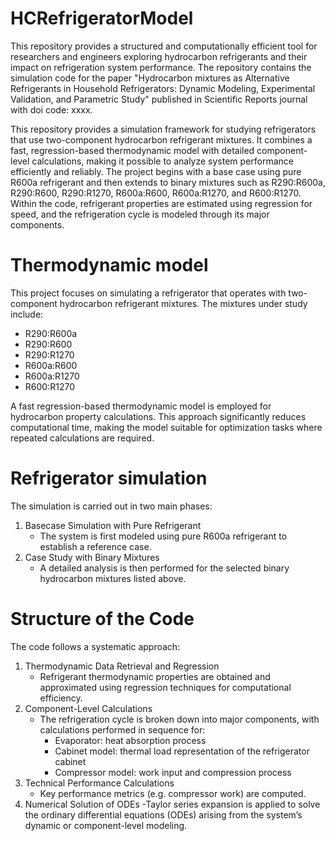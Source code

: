 # HCRefrigeratorModel
This repository provides a structured and computationally efficient tool for researchers and engineers exploring hydrocarbon refrigerants and their impact on refrigeration system performance. The repository contains the simulation code for the paper "Hydrocarbon mixtures as Alternative Refrigerants in Household Refrigerators: Dynamic Modeling, Experimental Validation, and Parametric Study" published in Scientific Reports journal with doi code: xxxx.

This repository provides a simulation framework for studying refrigerators that use two-component hydrocarbon refrigerant mixtures. It combines a fast, regression-based thermodynamic model with detailed component-level calculations, making it possible to analyze system performance efficiently and reliably. The project begins with a base case using pure R600a refrigerant and then extends to binary mixtures such as R290:R600a, R290:R600, R290:R1270, R600a:R600, R600a:R1270, and R600:R1270. Within the code, refrigerant properties are estimated using regression for speed, and the refrigeration cycle is modeled through its major components.

# Thermodynamic model
This project focuses on simulating a refrigerator that operates with two-component hydrocarbon refrigerant mixtures. The mixtures under study include:
- R290:R600a
- R290:R600
- R290:R1270
- R600a:R600
- R600a:R1270
- R600:R1270

A fast regression-based thermodynamic model is employed for hydrocarbon property calculations. This approach significantly reduces computational time, making the model suitable for optimization tasks where repeated calculations are required.
# Refrigerator simulation
The simulation is carried out in two main phases:
1. Basecase Simulation with Pure Refrigerant
   - The system is first modeled using pure R600a refrigerant to establish a reference case.
2. Case Study with Binary Mixtures
   - A detailed analysis is then performed for the selected binary hydrocarbon mixtures listed above.
# Structure of the Code
The code follows a systematic approach:
1. Thermodynamic Data Retrieval and Regression
   - Refrigerant thermodynamic properties are obtained and approximated using regression techniques for computational efficiency.
2. Component-Level Calculations
   - The refrigeration cycle is broken down into major components, with calculations performed in sequence for:
     - Evaporator: heat absorption process
     - Cabinet model: thermal load representation of the refrigerator cabinet
     - Compressor model: work input and compression process
3. Technical Performance Calculations
   - Key performance metrics (e.g. compressor work) are computed.
4. Numerical Solution of ODEs
   -Taylor series expansion is applied to solve the ordinary differential equations (ODEs) arising from the system’s dynamic or component-level modeling.
